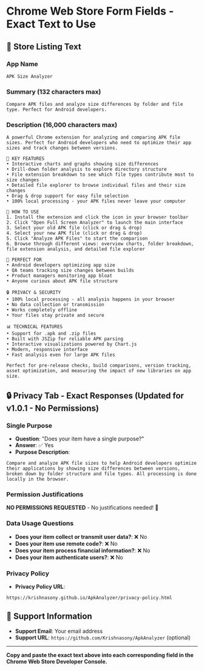 # Chrome Web Store Form Fields - Exact Text to Use

## 📝 Store Listing Text

### App Name
```
APK Size Analyzer
```

### Summary (132 characters max)
```
Compare APK files and analyze size differences by folder and file type. Perfect for Android developers.
```

### Description (16,000 characters max)
```
A powerful Chrome extension for analyzing and comparing APK file sizes. Perfect for Android developers who need to optimize their app sizes and track changes between versions.

🚀 KEY FEATURES
• Interactive charts and graphs showing size differences
• Drill-down folder analysis to explore directory structure
• File extension breakdown to see which file types contribute most to size changes
• Detailed file explorer to browse individual files and their size changes
• Drag & drop support for easy file selection
• 100% local processing - your APK files never leave your computer

📱 HOW TO USE
1. Install the extension and click the icon in your browser toolbar
2. Click "Open Full Screen Analyzer" to launch the main interface
3. Select your old APK file (click or drag & drop)
4. Select your new APK file (click or drag & drop)
5. Click "Analyze APK Files" to start the comparison
6. Browse through different views: overview charts, folder breakdown, file extension analysis, and detailed file explorer

🎯 PERFECT FOR
• Android developers optimizing app size
• QA teams tracking size changes between builds
• Product managers monitoring app bloat
• Anyone curious about APK file structure

🔒 PRIVACY & SECURITY
• 100% local processing - all analysis happens in your browser
• No data collection or transmission
• Works completely offline
• Your files stay private and secure

📊 TECHNICAL FEATURES
• Support for .apk and .zip files
• Built with JSZip for reliable APK parsing
• Interactive visualizations powered by Chart.js
• Modern, responsive interface
• Fast analysis even for large APK files

Perfect for pre-release checks, build comparisons, version tracking, asset optimization, and measuring the impact of new libraries on app size.
```

## 🔒 Privacy Tab - Exact Responses (Updated for v1.0.1 - No Permissions)

### Single Purpose
- **Question**: "Does your item have a single purpose?"
- **Answer**: ✅ Yes
- **Purpose Description**: 
```
Compare and analyze APK file sizes to help Android developers optimize their applications by showing size differences between versions, broken down by folder structure and file types. All processing is done locally in the browser.
```

### Permission Justifications
**NO PERMISSIONS REQUESTED** - No justifications needed! 🎉

### Data Usage Questions
- **Does your item collect or transmit user data?**: ❌ No
- **Does your item use remote code?**: ❌ No  
- **Does your item process financial information?**: ❌ No
- **Does your item authenticate users?**: ❌ No

### Privacy Policy
- **Privacy Policy URL**: 
```
https://krishnasony.github.io/ApkAnalyzer/privacy-policy.html
```

## 📧 Support Information
- **Support Email**: Your email address
- **Support URL**: `https://github.com/Krishnasony/ApkAnalyzer` (optional)

---

**Copy and paste the exact text above into each corresponding field in the Chrome Web Store Developer Console.**
